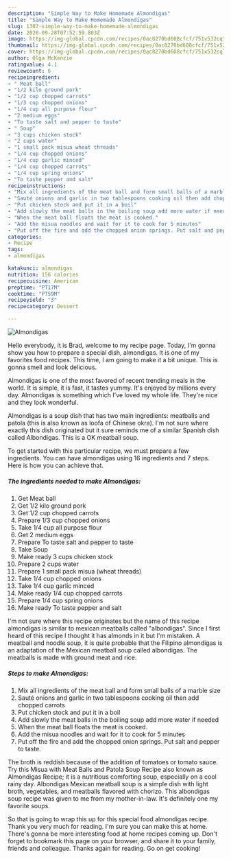 ```yaml
---
description: "Simple Way to Make Homemade Almondigas"
title: "Simple Way to Make Homemade Almondigas"
slug: 1307-simple-way-to-make-homemade-almondigas
date: 2020-09-28T07:52:59.803Z
image: https://img-global.cpcdn.com/recipes/0ac8270bd608cfcf/751x532cq70/almondigas-recipe-main-photo.jpg
thumbnail: https://img-global.cpcdn.com/recipes/0ac8270bd608cfcf/751x532cq70/almondigas-recipe-main-photo.jpg
cover: https://img-global.cpcdn.com/recipes/0ac8270bd608cfcf/751x532cq70/almondigas-recipe-main-photo.jpg
author: Olga McKenzie
ratingvalue: 4.1
reviewcount: 6
recipeingredient:
- " Meat ball"
- "1/2 kilo ground pork"
- "1/2 cup chopped carrots"
- "1/3 cup chopped onions"
- "1/4 cup all purpose flour"
- "2 medium eggs"
- "To taste salt and pepper to taste"
- " Soup"
- "3 cups chicken stock"
- "2 cups water"
- "1 small pack misua wheat threads"
- "1/4 cup chopped onions"
- "1/4 cup garlic minced"
- "1/4 cup chopped carrots"
- "1/4 cup spring onions"
- "To taste pepper and salt"
recipeinstructions:
- "Mix all ingredients of the meat ball and form small balls of a marble size"
- "Sauté onions and garlic in two tablespoons cooking oil then add chopped carrots"
- "Put chicken stock and put it in a boil"
- "Add slowly the meat balls in the boiling soup add more water if needed"
- "When the meat ball floats the meat is cooked."
- "Add the misua noodles and wait for it to cook for 5 minutes"
- "Put off the fire and add the chopped onion springs. Put salt and pepper to taste."
categories:
- Recipe
tags:
- almondigas

katakunci: almondigas 
nutrition: 156 calories
recipecuisine: American
preptime: "PT17M"
cooktime: "PT59M"
recipeyield: "3"
recipecategory: Dessert

---
```



![Almondigas](https://img-global.cpcdn.com/recipes/0ac8270bd608cfcf/751x532cq70/almondigas-recipe-main-photo.jpg)

Hello everybody, it is Brad, welcome to my recipe page. Today, I'm gonna show you how to prepare a special dish, almondigas. It is one of my favorites food recipes. This time, I am going to make it a bit unique. This is gonna smell and look delicious.

Almondigas is one of the most favored of recent trending meals in the world. It is simple, it is fast, it tastes yummy. It's enjoyed by millions every day. Almondigas is something which I've loved my whole life. They're nice and they look wonderful.

Almondigas is a soup dish that has two main ingredients: meatballs and patola (this is also known as loofa of Chinese okra). I&#39;m not sure where exactly this dish originated but it sure reminds me of a similar Spanish dish called Albondigas. This is a OK meatball soup.


To get started with this particular recipe, we must prepare a few ingredients. You can have almondigas using 16 ingredients and 7 steps. Here is how you can achieve that.

<!--inarticleads1-->

##### The ingredients needed to make Almondigas:

1. Get  Meat ball
1. Get 1/2 kilo ground pork
1. Get 1/2 cup chopped carrots
1. Prepare 1/3 cup chopped onions
1. Take 1/4 cup all purpose flour
1. Get 2 medium eggs
1. Prepare To taste salt and pepper to taste
1. Take  Soup
1. Make ready 3 cups chicken stock
1. Prepare 2 cups water
1. Prepare 1 small pack misua (wheat threads)
1. Take 1/4 cup chopped onions
1. Take 1/4 cup garlic minced
1. Make ready 1/4 cup chopped carrots
1. Prepare 1/4 cup spring onions
1. Make ready To taste pepper and salt


I&#39;m not sure where this recipe originates but the name of this recipe almondigas is similar to mexican meatballs called &#34;albondigas&#34;. Since I first heard of this recipe I thought it has almonds in it but I&#39;m mistaken. A meatball and noodle soup, it is quite probable that the Filipino almondigas is an adaptation of the Mexican meatball soup called albondigas. The meatballs is made with ground meat and rice. 

<!--inarticleads2-->

##### Steps to make Almondigas:

1. Mix all ingredients of the meat ball and form small balls of a marble size
1. Sauté onions and garlic in two tablespoons cooking oil then add chopped carrots
1. Put chicken stock and put it in a boil
1. Add slowly the meat balls in the boiling soup add more water if needed
1. When the meat ball floats the meat is cooked.
1. Add the misua noodles and wait for it to cook for 5 minutes
1. Put off the fire and add the chopped onion springs. Put salt and pepper to taste.


The broth is reddish because of the addition of tomatoes or tomato sauce. Try this Misua with Meat Balls and Patola Soup Recipe also known as Almondigas Recipe; it is a nutritious comforting soup, especially on a cool rainy day. Albondigas Mexican meatball soup is a simple dish with light broth, vegetables, and meatballs flavored with chorizo. This albondigas soup recipe was given to me from my mother-in-law. It&#39;s definitely one my favorite soups. 

So that is going to wrap this up for this special food almondigas recipe. Thank you very much for reading. I'm sure you can make this at home. There's gonna be more interesting food at home recipes coming up. Don't forget to bookmark this page on your browser, and share it to your family, friends and colleague. Thanks again for reading. Go on get cooking!
